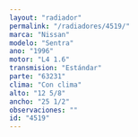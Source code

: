 ```yaml
---
layout: "radiador"
permalink: "/radiadores/4519/"
marca: "Nissan"
modelo: "Sentra"
ano: "1996"
motor: "L4 1.6"
transmision: "Estándar"
parte: "63231"
clima: "Con clima"
alto: "12 5/8"
ancho: "25 1/2"
observaciones: ""
id: "4519"
---
```



